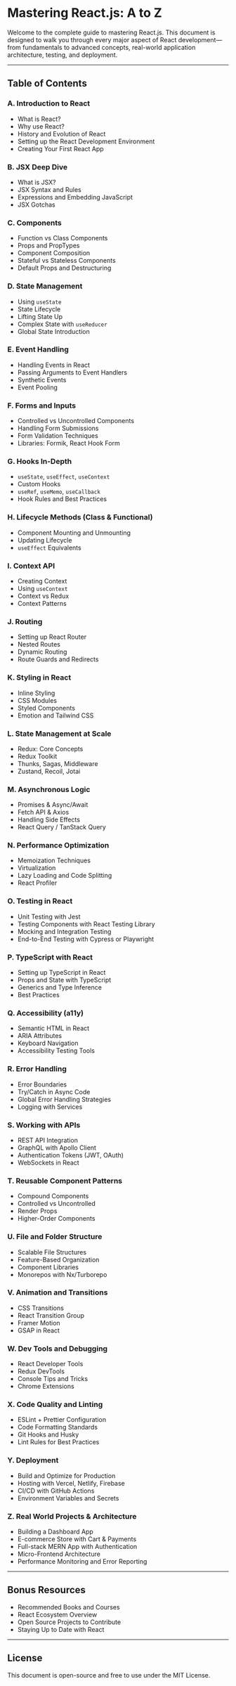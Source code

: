 
# Mastering React.js: A to Z

Welcome to the complete guide to mastering React.js. This document is designed to walk you through every major aspect of React development—from fundamentals to advanced concepts, real-world application architecture, testing, and deployment.

---

## Table of Contents

### A. Introduction to React
- What is React?
- Why use React?
- History and Evolution of React
- Setting up the React Development Environment
- Creating Your First React App

### B. JSX Deep Dive
- What is JSX?
- JSX Syntax and Rules
- Expressions and Embedding JavaScript
- JSX Gotchas

### C. Components
- Function vs Class Components
- Props and PropTypes
- Component Composition
- Stateful vs Stateless Components
- Default Props and Destructuring

### D. State Management
- Using `useState`
- State Lifecycle
- Lifting State Up
- Complex State with `useReducer`
- Global State Introduction

### E. Event Handling
- Handling Events in React
- Passing Arguments to Event Handlers
- Synthetic Events
- Event Pooling

### F. Forms and Inputs
- Controlled vs Uncontrolled Components
- Handling Form Submissions
- Form Validation Techniques
- Libraries: Formik, React Hook Form

### G. Hooks In-Depth
- `useState`, `useEffect`, `useContext`
- Custom Hooks
- `useRef`, `useMemo`, `useCallback`
- Hook Rules and Best Practices

### H. Lifecycle Methods (Class & Functional)
- Component Mounting and Unmounting
- Updating Lifecycle
- `useEffect` Equivalents

### I. Context API
- Creating Context
- Using `useContext`
- Context vs Redux
- Context Patterns

### J. Routing
- Setting up React Router
- Nested Routes
- Dynamic Routing
- Route Guards and Redirects

### K. Styling in React
- Inline Styling
- CSS Modules
- Styled Components
- Emotion and Tailwind CSS

### L. State Management at Scale
- Redux: Core Concepts
- Redux Toolkit
- Thunks, Sagas, Middleware
- Zustand, Recoil, Jotai

### M. Asynchronous Logic
- Promises & Async/Await
- Fetch API & Axios
- Handling Side Effects
- React Query / TanStack Query

### N. Performance Optimization
- Memoization Techniques
- Virtualization
- Lazy Loading and Code Splitting
- React Profiler

### O. Testing in React
- Unit Testing with Jest
- Testing Components with React Testing Library
- Mocking and Integration Testing
- End-to-End Testing with Cypress or Playwright

### P. TypeScript with React
- Setting up TypeScript in React
- Props and State with TypeScript
- Generics and Type Inference
- Best Practices

### Q. Accessibility (a11y)
- Semantic HTML in React
- ARIA Attributes
- Keyboard Navigation
- Accessibility Testing Tools

### R. Error Handling
- Error Boundaries
- Try/Catch in Async Code
- Global Error Handling Strategies
- Logging with Services

### S. Working with APIs
- REST API Integration
- GraphQL with Apollo Client
- Authentication Tokens (JWT, OAuth)
- WebSockets in React

### T. Reusable Component Patterns
- Compound Components
- Controlled vs Uncontrolled
- Render Props
- Higher-Order Components

### U. File and Folder Structure
- Scalable File Structures
- Feature-Based Organization
- Component Libraries
- Monorepos with Nx/Turborepo

### V. Animation and Transitions
- CSS Transitions
- React Transition Group
- Framer Motion
- GSAP in React

### W. Dev Tools and Debugging
- React Developer Tools
- Redux DevTools
- Console Tips and Tricks
- Chrome Extensions

### X. Code Quality and Linting
- ESLint + Prettier Configuration
- Code Formatting Standards
- Git Hooks and Husky
- Lint Rules for Best Practices

### Y. Deployment
- Build and Optimize for Production
- Hosting with Vercel, Netlify, Firebase
- CI/CD with GitHub Actions
- Environment Variables and Secrets

### Z. Real World Projects & Architecture
- Building a Dashboard App
- E-commerce Store with Cart & Payments
- Full-stack MERN App with Authentication
- Micro-Frontend Architecture
- Performance Monitoring and Error Reporting

---

## Bonus Resources
- Recommended Books and Courses
- React Ecosystem Overview
- Open Source Projects to Contribute
- Staying Up to Date with React

---

## License
This document is open-source and free to use under the MIT License.